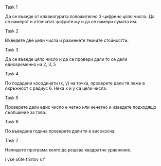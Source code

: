 Task 1

Да се въведе от клавиатурата положително 3-цифрено цяло число. Да се намерят и отпечатат цифрите му и да се намери сумата им.

Task 2 

Въведете две цели числа и разменете техните стойностти.

Task 3

Да се въведе цяло число и да се провери дали то се дели едновременно на 2, 3, 5

Task 4 

По подадени координати (x, y) на точка, проверете дали тя лежи в окръжност с радиус 6. Нека x и y са цели числа.

Task 5

Проверете дали едно число е четно или нечетно и изведете подходящо съобщение за това.

Task 6

По въведена година проверете дали тя е високосна.

Task 7

Напишете програма която да решава квадратно уравнение.

i vse o6te fristov s f
